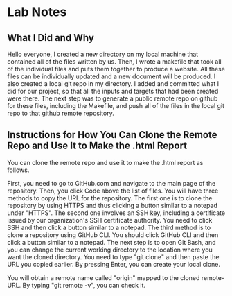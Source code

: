 # Lab Notes

## What I Did and Why 
Hello everyone, I created a new directory on my local machine that contained all of the files written by us.  Then, I wrote a makefile that took all of the individual files and puts them together to produce a website.  All these files can be individually updated and a new document will be produced.  I also created a local git repo in my directory.  I added and committed what I did for our project, so that all the inputs and targets that had been created were there.  The next step was to generate a public remote repo on github for these files, including the Makefile, and push all of the files in the local git repo to that github remote repository.

## Instructions for How You Can Clone the Remote Repo and Use It to Make the .html Report
You can clone the remote repo and use it to make the .html report as follows.

First, you need to go to GitHub.com and navigate to the main page of the repository.  Then, you click  Code above the list of files.  You will have three methods to copy the URL for the repository.  The first one is to clone the repository by using HTTPS and thus clicking a button similar to a notepad under "HTTPS".  The second one involves an SSH key, including a certificate issued by our organization's SSH certificate authority.  You need to click SSH and then click a button similar to a notepad.  The third method is to clone a repository using GitHub CLI.  You should click GitHub CLI and then click a button similar to a notepad.  The next step is to open Git Bash, and you can change the current working directory to the location where you want the cloned directory.  You need to type "git clone" and then paste the URL you copied earlier.  By pressing Enter, you can create your local clone.

You will obtain a remote name called "origin" mapped to the cloned remote-URL.  By typing "git remote -v", you can check it.    
